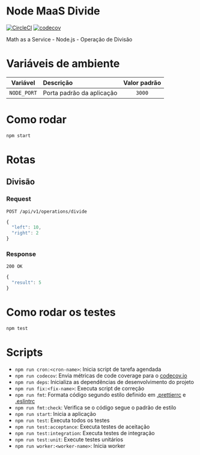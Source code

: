 #  Node MaaS Divide

[![CircleCI](https://circleci.com/gh/b2wads/node-maas-divide/tree/master.svg?style=svg)](https://circleci.com/gh/b2wads/node-maas-divide/tree/master)
[![codecov](https://codecov.io/gh/b2wads/node-maas-divide/branch/master/graph/badge.svg)](https://codecov.io/gh/b2wads/node-maas-divide)

Math as a Service - Node.js - Operação de Divisão

#  Variáveis de ambiente

| Variável | Descrição | Valor padrão |
|:-----------:|:--------------------------|:------------:|
| `NODE_PORT` | Porta padrão da aplicação | `3000` |


#  Como rodar
```sh
npm start
```

# Rotas

## Divisão

### Request
`POST /api/v1/operations/divide`
```javascript
{
  "left": 10,
  "right": 2
}
```

### Response
`200 OK`
```javascript
{
  "result": 5
}
```
  

#  Como rodar os testes
```sh
npm test
```  
  

#  Scripts

- `npm run cron:<cron-name>`: Inicia script de tarefa agendada
- `npm run codecov`: Envia métricas de code coverage para o [codecov.io](codecov.io)
- `npm run deps`: Inicializa as dependências de desenvolvimento do projeto
- `npm run fix:<fix-name>`: Executa script de correção
- `npm run fmt`: Formata código segundo estilo definido em [.prettierrc](.prettierrc) e [.eslintrc](.eslintrc)
- `npm run fmt:check`: Verifica se o código segue o padrão de estilo
- `npm run start`: Inicia a aplicação
- `npm run test`: Executa todos os testes
- `npm run test:acceptance`: Executa testes de aceitação
- `npm run test:integration`: Executa testes de integração
- `npm run test:unit`: Execute testes unitários
- `npm run worker:<worker-name>`: Inicia worker
